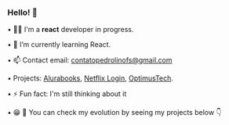### Hello! 👋

• 👨‍💻 I'm a <strong>react</strong> developer in progress.

• 🌱 I’m currently learning React.

• 📫 Contact email: contatopedrolinofs@gmail.com

• Projects: <a href="https://alurabook-rust.vercel.app/">Alurabooks</a>, <a href="[https://aluraplay-eta.vercel.app/](https://pedrollino.github.io/netflix-login/)
">Netflix Login</a>, <a href="https://optimustech-ivory.vercel.app/">OptimusTech</a>.

• ⚡ Fun fact: I'm still thinking about it

• 😁 🫵 You can check my evolution by seeing my projects below 👇
